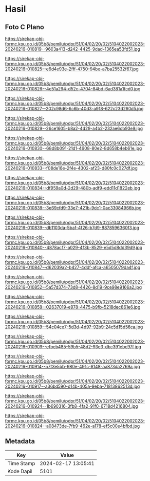 # Hasil

## Foto C Plano

https://sirekap-obj-formc.kpu.go.id/05b8/pemilu/pdpr/51/04/02/20/02/5104022002023-20240216-010819--9603a413-d242-4425-9dad-1365ea53fd51.jpg

https://sirekap-obj-formc.kpu.go.id/05b8/pemilu/pdpr/51/04/02/20/02/5104022002023-20240216-010825--e6d4e93e-2fff-4750-94be-a7ba25532f67.jpg

https://sirekap-obj-formc.kpu.go.id/05b8/pemilu/pdpr/51/04/02/20/02/5104022002023-20240216-010826--4e51a294-d52c-4704-84bd-6ad381a1fcd0.jpg

https://sirekap-obj-formc.kpu.go.id/05b8/pemilu/pdpr/51/04/02/20/02/5104022002023-20240216-010827--202c98d6-6c6b-40d3-a918-622c23d290d5.jpg

https://sirekap-obj-formc.kpu.go.id/05b8/pemilu/pdpr/51/04/02/20/02/5104022002023-20240216-010829--26ce1605-b8a2-4d29-a4b2-232ae6cb93e9.jpg

https://sirekap-obj-formc.kpu.go.id/05b8/pemilu/pdpr/51/04/02/20/02/5104022002023-20240216-010830--68d8b091-21d1-4608-80e2-8d658b4eb61e.jpg

https://sirekap-obj-formc.kpu.go.id/05b8/pemilu/pdpr/51/04/02/20/02/5104022002023-20240216-010833--f08de16e-2f4e-4302-af23-d80fc0c027df.jpg

https://sirekap-obj-formc.kpu.go.id/05b8/pemilu/pdpr/51/04/02/20/02/5104022002023-20240216-010834--df959a0d-2d29-480b-adf9-edd11d1822eb.jpg

https://sirekap-obj-formc.kpu.go.id/05b8/pemilu/pdpr/51/04/02/20/02/5104022002023-20240216-010838--3e69cfd9-33e7-421b-9dc1-0ac33084966b.jpg

https://sirekap-obj-formc.kpu.go.id/05b8/pemilu/pdpr/51/04/02/20/02/5104022002023-20240216-010839--db1103da-5baf-4f26-b7d9-8878596360f3.jpg

https://sirekap-obj-formc.kpu.go.id/05b8/pemilu/pdpr/51/04/02/20/02/5104022002023-20240216-010840--4878acf7-a029-4f3b-8529-e5d5d8dd39d9.jpg

https://sirekap-obj-formc.kpu.go.id/05b8/pemilu/pdpr/51/04/02/20/02/5104022002023-20240216-010847--d62039a2-b427-4ddf-afca-a6505079da4f.jpg

https://sirekap-obj-formc.kpu.go.id/05b8/pemilu/pdpr/51/04/02/20/02/5104022002023-20240216-010852--5a57d374-73d8-4426-8d19-9ce98e9166a2.jpg

https://sirekap-obj-formc.kpu.go.id/05b8/pemilu/pdpr/51/04/02/20/02/5104022002023-20240216-010858--02637019-e978-4475-b9fb-5218dec861e6.jpg

https://sirekap-obj-formc.kpu.go.id/05b8/pemilu/pdpr/51/04/02/20/02/5104022002023-20240216-010859--54c04ce7-5d3d-4d97-92b9-24c5d15d56ca.jpg

https://sirekap-obj-formc.kpu.go.id/05b8/pemilu/pdpr/51/04/02/20/02/5104022002023-20240216-010909--efbeb485-59b5-48d2-93e3-dbc391ebc97f.jpg

https://sirekap-obj-formc.kpu.go.id/05b8/pemilu/pdpr/51/04/02/20/02/5104022002023-20240216-010914--57f3e5bb-980e-491c-8148-aa873da2769a.jpg

https://sirekap-obj-formc.kpu.go.id/05b8/pemilu/pdpr/51/04/02/20/02/5104022002023-20240216-010917--a36bd590-d14b-405a-9eba-71813862513d.jpg

https://sirekap-obj-formc.kpu.go.id/05b8/pemilu/pdpr/51/04/02/20/02/5104022002023-20240216-010924--1b690316-3fb8-4fa2-91f0-6718d4216804.jpg

https://sirekap-obj-formc.kpu.go.id/05b8/pemilu/pdpr/51/04/02/20/02/5104022002023-20240216-010824--a08473de-7fb9-462e-a178-ef5c00e4bfbd.jpg


## Metadata

| Key        | Value               |
| ---------- | ------------------- |
| Time Stamp | 2024-02-17 13:05:41 |
| Kode Dapil | 5101                |




